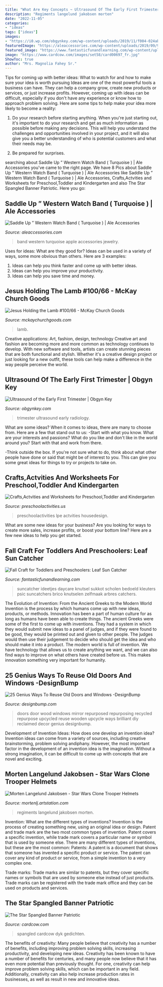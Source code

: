 ```yaml
---
title: "What Are Key Concepts ~ Ultrasound Of The Early First Trimester"
description: "Regiments langelund jakobsen morten"
date: "2022-11-05"
categories:
- "ideas"
tags: ["ideas"]
images:
- "https://i0.wp.com/obgynkey.com/wp-content/uploads/2019/11/f004-024ab-9780323328340.jpg?fit=395%2C669&amp;ssl=1"
featuredImage: "https://aleaccessories.com/wp-content/uploads/2019/09/9A8F8B3C-B3CA-417A-A56D-4C1A1C89C2FC.jpeg"
featured_image: "https://www.fantasticfunandlearning.com/wp-content/uploads/2012/10/Fall-Craft.jpg"
image: "https://www.cardcow.com/images/set58/card00697_fr.jpg"
ShowToc: true
author: "Mrs. Magnolia Fahey Sr."
---
```



Tips for coming up with better ideas: What to watch for and how to make sure your idea is worth pursuing
Ideas are one of the most powerful tools a business can have. They can help a company grow, create new products or services, or just increase profits. However, coming up with ideas can be difficult, especially if you don't have any experience or know how to approach problem solving. Here are some tips to help make your idea more likely to become a reality:
1. Do your research before starting anything. When you're just starting out, it's important to do your research and get as much information as possible before making any decisions. This will help you understand the challenges and opportunities involved in your project, and it will also give you a better understanding of who is potential customers and what their needs may be.

2. Be prepared for surprises.

	

		
searching about Saddle Up ” Western Watch Band ( Turquoise ) | Ale Accessories you've came to the right page. We have 8 Pics about Saddle Up ” Western Watch Band ( Turquoise ) | Ale Accessories like Saddle Up ” Western Watch Band ( Turquoise ) | Ale Accessories, Crafts,Actvities and Worksheets for Preschool,Toddler and Kindergarten and also The Star Spangled Banner Patriotic. Here you go:
		
    
## Saddle Up ” Western Watch Band ( Turquoise ) | Ale Accessories

<img loading=lazy src="https://aleaccessories.com/wp-content/uploads/2019/09/9A8F8B3C-B3CA-417A-A56D-4C1A1C89C2FC.jpeg" onerror="this.onerror=null;this.src='https://tse3.mm.bing.net/th?id=OIP.YnTztikcR7qDARBg8rAc2AHaJ4&amp;pid=15.1';" alt="Saddle Up ” Western Watch Band ( Turquoise ) | Ale Accessories">

_Source: aleaccessories.com_

>band western turquoise apple accessories jewelry. 

	

Uses for ideas: What are they good for?
Ideas can be used in a variety of ways, some more obvious than others. Here are 3 examples:
1. Ideas can help you think faster and come up with better ideas.
2. Ideas can help you improve your productivity.    
3. Ideas can help you save time and money.

    
## Jesus Holding The Lamb #100/66 - McKay Church Goods

<img loading=lazy src="https://www.mckaychurchgoods.com/app/uploads/2021/03/100_66_jesus.jpg" onerror="this.onerror=null;this.src='https://tse3.mm.bing.net/th?id=OIP.GztFcIGIBtiGbSCHdDDUXwHaKh&amp;pid=15.1';" alt="Jesus Holding the Lamb #100/66 - McKay Church Goods">

_Source: mckaychurchgoods.com_

>lamb. 

	

Creative applications: Art, fashion, design, technology
Creative art and fashion are becoming more and more common as technology continues to develop. With new software and tools, artists can create stunning pieces that are both functional and stylish. Whether it's a creative design project or just looking for a new outfit, these tools can help make a difference in the way people perceive the world.

    
## Ultrasound Of The Early First Trimester | Obgyn Key

<img loading=lazy src="https://i0.wp.com/obgynkey.com/wp-content/uploads/2019/11/f004-024ab-9780323328340.jpg?fit=395%2C669&amp;ssl=1" onerror="this.onerror=null;this.src='https://tse2.mm.bing.net/th?id=OIP.vGikTLQqQIZEuX_brzLUcAAAAA&amp;pid=15.1';" alt="Ultrasound of the Early First Trimester | Obgyn Key">

_Source: obgynkey.com_

>trimester ultrasound early radiology. 

	

What are some ideas?
When it comes to ideas, there are many to choose from. Here are a few that stand out to us:
-Start with what you know. What are your interests and passions? What do you like and don't like in the world around you? Start with that and work from there.

-Think outside the box. If you're not sure what to do, think about what other people have done or said that might be of interest to you. This can give you some great ideas for things to try or projects to take on.

    
## Crafts,Actvities And Worksheets For Preschool,Toddler And Kindergarten

<img loading=lazy src="https://www.preschoolactivities.us/wp-content/uploads/2015/03/Owl-classroom-door-idea.jpg" onerror="this.onerror=null;this.src='https://tse2.mm.bing.net/th?id=OIP.KtcBlVZXuyE5ZwQfPxQvggHaOg&amp;pid=15.1';" alt="Crafts,Actvities and Worksheets for Preschool,Toddler and Kindergarten">

_Source: preschoolactivities.us_

>preschoolactivities lpe actvities housedesign. 

	

What are some new ideas for your business?
Are you looking for ways to create more sales, increase profits, or boost your bottom line? Here are a few new ideas to help you get started.

    
## Fall Craft For Toddlers And Preschoolers: Leaf Sun Catcher

<img loading=lazy src="https://www.fantasticfunandlearning.com/wp-content/uploads/2012/10/Fall-Craft.jpg" onerror="this.onerror=null;this.src='https://tse3.mm.bing.net/th?id=OIP.KUXRS1U5EZvSShziMEkE9gHaLp&amp;pid=15.1';" alt="Fall Craft for Toddlers and Preschoolers: Leaf Sun Catcher">

_Source: fantasticfunandlearning.com_

>suncatcher ideetjes daycare knutsel sukkot scholen bedoeld kleuters psic suncatchers brico knutselen zelfmaak arbres catchers. 

	

The Evolution of Invention: From the Ancient Greeks to the Modern World
Invention is the process by which humans come up with new ideas, products, or methods. Innovation has been a part of human culture for as long as humans have been able to create things. The ancient Greeks were some of the first to come up with inventions. They had a system in which they would submit new ideas to a panel of judges, and if they were found to be good, they would be printed out and given to other people. The judges would then use their judgement to decide who should get the idea and who should make it into a product.
The modern world is full of invention. We have technology that allows us to create anything we want, and we can also find ways to improve on what others have created before us. This makes innovation something very important for humanity.

    
## 25 Genius Ways To Reuse Old Doors And Windows -DesignBump

<img loading=lazy src="https://cdn.designbump.com/wp-content/uploads/2015/11/window-door04.jpg" onerror="this.onerror=null;this.src='https://tse2.mm.bing.net/th?id=OIP._5VftGwb_0xXV-rEM7seSAHaLG&amp;pid=15.1';" alt="25 Genius Ways To Reuse Old Doors and Windows -DesignBump">

_Source: designbump.com_

>doors door wood windows mirror repurposed repurposing recycled repurpose upcycled reuse wooden upcycle ways brilliant diy reclaimed decor genius designbump. 

	

Development of Invention Ideas: How does one develop an invention idea?
Invention ideas can come from a variety of sources, including creative brainstorming, problem solving andiphany. However, the most important factor in the development of an invention idea is the imagination. Without a strong imagination, it can be difficult to come up with concepts that are novel and exciting.

    
## Morten Langelund Jakobsen - Star Wars Clone Trooper Helmets

<img loading=lazy src="https://cdnb.artstation.com/p/assets/images/images/028/618/451/4k/morten-langelund-jakobsen-list02.jpg?1594986629" onerror="this.onerror=null;this.src='https://tse2.mm.bing.net/th?id=OIP.pUQeC1E_GlldpnaolTA65gHaK7&amp;pid=15.1';" alt="Morten Langelund Jakobsen - Star Wars Clone Trooper Helmets">

_Source: mortenlj.artstation.com_

>regiments langelund jakobsen morten. 

	

Invention: What are the different types of inventions?
Invention is the process of creating something new, using an original idea or design. Patent and trade mark are the two most common types of invention. Patent covers a specific invention, while trade mark covers a particular name or symbol that is used by someone else. There are many different types of inventions, but these are the most common:
Patents: A patent is a document that shows that someone has invented a specific product or service. The patent can cover any kind of product or service, from a simple invention to a very complex one.

Trade marks: Trade marks are similar to patents, but they cover specific names or symbols that are used by someone else instead of just products. Trade marks can be registered with the trade mark office and they can be used on products and services.

    
## The Star Spangled Banner Patriotic

<img loading=lazy src="https://www.cardcow.com/images/set58/card00697_fr.jpg" onerror="this.onerror=null;this.src='https://tse4.mm.bing.net/th?id=OIP.mOlowhEnMpSMfpOekbH87AAAAA&amp;pid=15.1';" alt="The Star Spangled Banner Patriotic">

_Source: cardcow.com_

>spangled cardcow dyk gedichten. 

	

The benefits of creativity: Many people believe that creativity has a number of benefits, including improving problem solving skills, increasing productivity, and developing new ideas.
Creativity has been known to have a number of benefits for centuries, and many people now believe that it has even more potential than previously thought. For one, creativity can help improve problem solving skills, which can be important in any field. Additionally, creativity can also help increase production rates in businesses, as well as result in new and innovative ideas.

